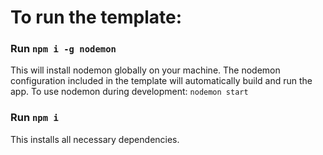 # To run the template:

### Run `npm i -g nodemon`

This will install nodemon globally on your machine. The nodemon configuration included in the template will automatically build and run the app.
To use nodemon during development: `nodemon start`

### Run `npm i`

This installs all necessary dependencies.
